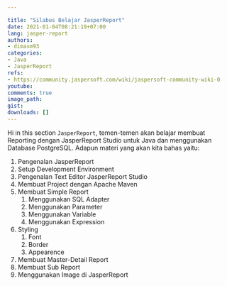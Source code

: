 ```yaml
---

title: "Silabus Belajar JasperReport"
date: 2021-01-04T08:21:19+07:00
lang: jasper-report
authors:
- dimasm93
categories:
- Java
- JasperReport
refs: 
- https://community.jaspersoft.com/wiki/jaspersoft-community-wiki-0
youtube: 
comments: true
image_path: 
gist:
downloads: []
---
```


Hi in this section `JasperReport`, temen-temen akan belajar membuat Reporting dengan JasperReport Studio untuk Java dan menggunakan Database PostgreSQL. Adapun materi yang akan kita bahas yaitu:

<!--more-->

1. Pengenalan JasperReport
2. Setup Development Environment
3. Pengenalan Text Editor JasperReport Studio
4. Membuat Project dengan Apache Maven
5. Membuat Simple Report
    1. Menggunakan SQL Adapter
    2. Menggunakan Parameter
    3. Menggunakan Variable
    4. Menggunakan Expression
6. Styling
    1. Font
    2. Border
    3. Appearence
7. Membuat Master-Detail Report
8. Membuat Sub Report
9. Menggunakan Image di JasperReport